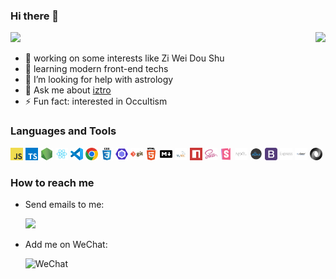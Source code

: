 ### Hi there 👋

<img src="https://github-readme-stats.vercel.app/api/top-langs/?username=sylarlong&layout=compact&theme=dark" align="right" style="height:150px;">

<img src="https://github-stats.liuli.lol/api?username=SylarLong&theme=dark&show_icons=true&include_all_commits=true&count_private=true&hide=contribs,prs">

- 🔭 working on some interests like Zi Wei Dou Shu
- 🌱 learning modern front-end techs
- 🤔 I’m looking for help with astrology
- 💬 Ask me about [iztro](http://github.com/SylarLong/iztro)
- ⚡ Fun fact: interested in Occultism


### Languages and Tools

<code><a href="https://github.com/topics/javascript" target="_blank"><img height="20" src="https://raw.githubusercontent.com/github/explore/80688e429a7d4ef2fca1e82350fe8e3517d3494d/topics/javascript/javascript.png"></a></code>
<code><a href="https://github.com/topics/typescript" target="_blank"><img height="20" src="https://raw.githubusercontent.com/github/explore/80688e429a7d4ef2fca1e82350fe8e3517d3494d/topics/typescript/typescript.png"></a></code>
<code><a href="https://github.com/topics/nodejs" target="_blank"><img height="20" src="https://raw.githubusercontent.com/github/explore/80688e429a7d4ef2fca1e82350fe8e3517d3494d/topics/nodejs/nodejs.png"></a></code>
<code><a href="https://github.com/topics/react" target="_blank"><img height="20" src="https://raw.githubusercontent.com/github/explore/80688e429a7d4ef2fca1e82350fe8e3517d3494d/topics/react/react.png"></a></code>
<code><a href="https://github.com/topics/vscode" target="_blank"><img height="20" src="https://raw.githubusercontent.com/github/explore/bbd48b997e8d0bef63f676eca4da5e1f76487b56/topics/visual-studio-code/visual-studio-code.png"></a></code>
<code><a href="https://github.com/topics/chrome" target="_blank"><img height="20" src="https://raw.githubusercontent.com/github/explore/002d791bc68a86506b1bb7a3332bb6ba8e1d1891/topics/chrome/chrome.png"></a></code>
<code><a href="https://github.com/topics/css" target="_blank"><img height="20" src="https://raw.githubusercontent.com/github/explore/80688e429a7d4ef2fca1e82350fe8e3517d3494d/topics/css/css.png"></a></code>
<code><a href="https://github.com/topics/eslint" target="_blank"><img height="20" src="https://raw.githubusercontent.com/github/explore/80688e429a7d4ef2fca1e82350fe8e3517d3494d/topics/eslint/eslint.png"></a></code>
<code><a href="https://github.com/topics/git" target="_blank"><img height="20" src="https://raw.githubusercontent.com/github/explore/80688e429a7d4ef2fca1e82350fe8e3517d3494d/topics/git/git.png"></a></code>
<code><a href="https://github.com/topics/html" target="_blank"><img height="20" src="https://raw.githubusercontent.com/github/explore/80688e429a7d4ef2fca1e82350fe8e3517d3494d/topics/html/html.png"></a></code>
<code><a href="https://github.com/topics/markdown" target="_blank"><img height="20" src="https://raw.githubusercontent.com/github/explore/80688e429a7d4ef2fca1e82350fe8e3517d3494d/topics/markdown/markdown.png"></a></code>
<code><a href="https://github.com/topics/mysql" target="_blank"><img height="20" src="https://raw.githubusercontent.com/github/explore/80688e429a7d4ef2fca1e82350fe8e3517d3494d/topics/mysql/mysql.png"></a></code>
<code><a href="https://github.com/topics/npm" target="_blank"><img height="20" src="https://raw.githubusercontent.com/github/explore/80688e429a7d4ef2fca1e82350fe8e3517d3494d/topics/npm/npm.png"></a></code>
<code><a href="https://github.com/topics/sass" target="_blank"><img height="20" src="https://raw.githubusercontent.com/github/explore/80688e429a7d4ef2fca1e82350fe8e3517d3494d/topics/sass/sass.png"></a></code>
<code><a href="https://github.com/topics/storybook" target="_blank"><img height="20" src="https://raw.githubusercontent.com/github/explore/80688e429a7d4ef2fca1e82350fe8e3517d3494d/topics/storybook/storybook.png"></a></code>
<code><a href="https://github.com/topics/nextjs" target="_blank"><img height="20" src="https://raw.githubusercontent.com/github/explore/28b02bbc9ad9f7a503c43775aebeb515dc2da5fc/topics/nextjs/nextjs.png"></a></code>
<code><a href="https://github.com/topics/ajax" target="_blank"><img height="20" src="https://raw.githubusercontent.com/github/explore/8be26d91eb231fec0b8856359979ac09f27173fd/topics/ajax/ajax.png"></a></code>
<code><a href="https://github.com/topics/bootstrap" target="_blank"><img height="20" src="https://raw.githubusercontent.com/github/explore/8be26d91eb231fec0b8856359979ac09f27173fd/topics/bootstrap/bootstrap.png"></a></code>
<code><a href="https://github.com/topics/express" target="_blank"><img height="20" src="https://raw.githubusercontent.com/github/explore/8be26d91eb231fec0b8856359979ac09f27173fd/topics/express/express.png"></a></code>
<code><a href="https://github.com/topics/jquery" target="_blank"><img height="20" src="https://raw.githubusercontent.com/github/explore/8be26d91eb231fec0b8856359979ac09f27173fd/topics/jquery/jquery.png"></a></code>
<code><a href="https://github.com/topics/json" target="_blank"><img height="20" src="https://raw.githubusercontent.com/github/explore/8be26d91eb231fec0b8856359979ac09f27173fd/topics/json/json.png"></a></code>

### How to reach me

- Send emails to me:
 
  <a href = "mailto:sylarlong@gmail.com" target="_blank"><img src="https://img.shields.io/badge/-Gmail-%23333?style=for-the-badge&logo=gmail&logoColor=white"></a>

- Add me on WeChat:

  <img src="https://github.com/SylarLong/SylarLong/assets/6510425/a2af4876-7d26-4900-a0fc-f5a2030f6205" alt="WeChat" width="350" />

